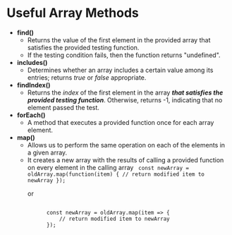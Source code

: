 # Useful Array Methods
- **find()**
	- Returns the value of the first element in the provided array that satisfies the provided testing function.
	- If the testing condition fails, then the function returns "undefined".
- **includes()**
	- Determines whether an array includes a certain value among its entries; returns *true* or *false* appropriate.
- **findIndex()**
	- Returns the *index* of the first element in the array ***that satisfies the provided testing function***. Otherwise, returns -1, indicating that no element passed the test.
- **forEach()**
	- A method that executes a provided function once for each array element.
- **map()**
	- Allows us to perform the same operation on each of the elements in a given array.
	- It creates a new array with the results of calling a provided function on every element in the calling array
		<code>
			const newArray = oldArray.map(function(item) {
				// return modified item to newArray
			});
		</code>
		<p>or</p>
		<code>
			const newArray = oldArray.map(item => {
				// return modified item to newArray
			});
		</code>